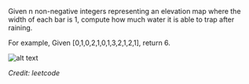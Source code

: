 Given n non-negative integers representing an elevation map where the width of each bar is 1, compute how much water it is able to trap after raining.

For example, 
Given [0,1,0,2,1,0,1,3,2,1,2,1], return 6.

![alt text](http://www.leetcode.com/static/images/problemset/rainwatertrap.png)

_Credit: leetcode_